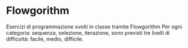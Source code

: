 # Flowgorithm
Esercizi di programmazione svolti in classe tramite Flowgorithm
Per ogni categoria: sequenza, selezione, iterazione, sono previsti tre livelli di difficoltà: facile, medio, difficile.
